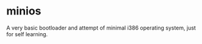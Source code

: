 # minios
A very basic bootloader and attempt of minimal i386 operating system, just for self learning.

